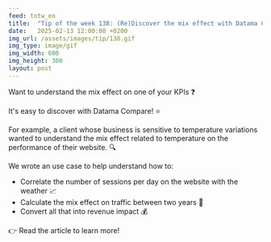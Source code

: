 ```yaml
---
feed: totw_en
title:  "Tip of the week 138: (Re)Discover the mix effect with Datama Compare!"
date:   2025-02-13 12:00:00 +0200
img_url: /assets/images/tip/138.gif
img_type: image/gif
img_width: 600
img_height: 300
layout: post
---
```



Want to understand the mix effect on one of your KPIs ❓  

It's easy to discover with Datama Compare! ⭐  

For example, a client whose business is sensitive to temperature variations wanted to understand the mix effect related to temperature on the performance of their website. 🔍  

We wrote an use case to help understand how to:
  * Correlate the number of sessions per day on the website with the weather 📈  
  * Calculate the mix effect on traffic between two years 🧮  
  * Convert all that into revenue impact 💰  

👉 Read the article to learn more!
